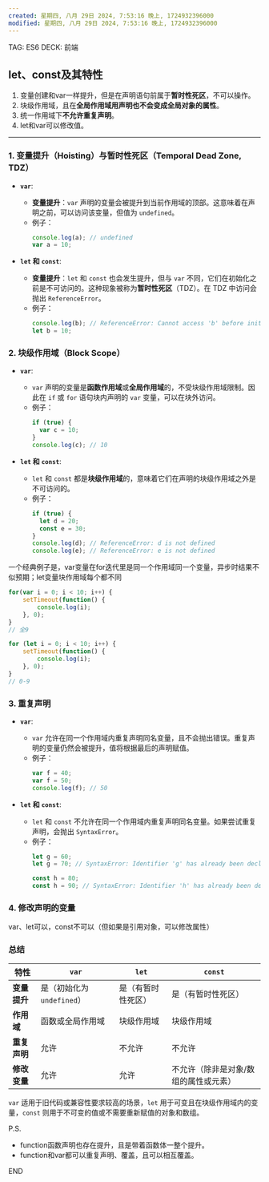 ```yaml
---
created: 星期四, 八月 29日 2024, 7:53:16 晚上, 1724932396000
modified: 星期四, 八月 29日 2024, 7:53:16 晚上, 1724932396000
---
```



TAG: ES6
DECK: 前端
## let、const及其特性
1. 变量创建和var一样提升，但是在声明语句前属于**暂时性死区**，不可以操作。
2. 块级作用域，且在**全局作用域用声明也不会变成全局对象的属性**。
3. 统一作用域下**不允许重复声明**。
4. let和var可以修改值。

---

### 1. 变量提升（Hoisting）与暂时性死区（Temporal Dead Zone, TDZ）
- **`var`**:
  - **变量提升**：`var` 声明的变量会被提升到当前作用域的顶部。这意味着在声明之前，可以访问该变量，但值为 `undefined`。
  - 例子：
    ```javascript
    console.log(a); // undefined
    var a = 10;
    ```

- **`let` 和 `const`**:
  - **变量提升**：`let` 和 `const` 也会发生提升，但与 `var` 不同，它们在初始化之前是不可访问的。这种现象被称为**暂时性死区**（TDZ）。在 TDZ 中访问会抛出 `ReferenceError`。
  - 例子：
    ```javascript
    console.log(b); // ReferenceError: Cannot access 'b' before initialization
    let b = 10;
    ```

### 2. 块级作用域（Block Scope）
- **`var`**:
  - `var` 声明的变量是**函数作用域**或**全局作用域**的，不受块级作用域限制。因此在 `if` 或 `for` 语句块内声明的 `var` 变量，可以在块外访问。
  - 例子：
    ```javascript
    if (true) {
      var c = 10;
    }
    console.log(c); // 10
    ```

- **`let` 和 `const`**:
  - `let` 和 `const` 都是**块级作用域**的，意味着它们在声明的块级作用域之外是不可访问的。
  - 例子：
    ```javascript
    if (true) {
      let d = 20;
      const e = 30;
    }
    console.log(d); // ReferenceError: d is not defined
    console.log(e); // ReferenceError: e is not defined
    ```

一个经典例子是，var变量在for迭代里是同一个作用域同一个变量，异步时结果不似预期；let变量块作用域每个都不同
```js
for(var i = 0; i < 10; i++) {
    setTimeout(function() {
        console.log(i);
    }, 0);
}
// 全9

for (let i = 0; i < 10; i++) {
    setTimeout(function() {
        console.log(i);
    }, 0);
}
// 0-9
```


### 3. 重复声明
- **`var`**:
  - `var` 允许在同一个作用域内重复声明同名变量，且不会抛出错误。重复声明的变量仍然会被提升，值将根据最后的声明赋值。
  - 例子：
    ```javascript
    var f = 40;
    var f = 50;
    console.log(f); // 50
    ```

- **`let` 和 `const`**:
  - `let` 和 `const` 不允许在同一个作用域内重复声明同名变量。如果尝试重复声明，会抛出 `SyntaxError`。
  - 例子：
    ```javascript
    let g = 60;
    let g = 70; // SyntaxError: Identifier 'g' has already been declared

    const h = 80;
    const h = 90; // SyntaxError: Identifier 'h' has already been declared
    ```

### 4. 修改声明的变量
var、let可以，const不可以（但如果是引用对象，可以修改属性）


### 总结
| 特性       | `var`               | `let`     | `const`             |
| -------- | ------------------- | --------- | ------------------- |
| **变量提升** | 是（初始化为 `undefined`） | 是（有暂时性死区） | 是（有暂时性死区）           |
| **作用域**  | 函数或全局作用域            | 块级作用域     | 块级作用域               |
| **重复声明** | 允许                  | 不允许       | 不允许                 |
| **修改变量** | 允许                  | 允许        | 不允许（除非是对象/数组的属性或元素） |

`var` 适用于旧代码或兼容性要求较高的场景，`let` 用于可变且在块级作用域内的变量，`const` 则用于不可变的值或不需要重新赋值的对象和数组。

P.S.
- function函数声明也存在提升，且是带着函数体一整个提升。
- function和var都可以重复声明、覆盖，且可以相互覆盖。

END
<!--ID: 1726214410712-->
